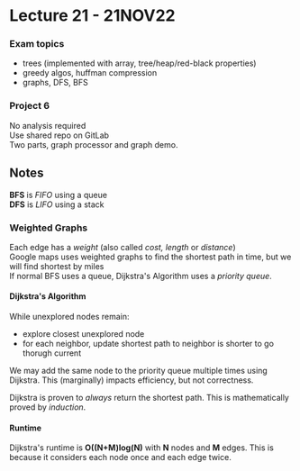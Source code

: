 # Lecture 21 - 21NOV22

### Exam topics
- trees (implemented with array, tree/heap/red-black properties)
- greedy algos, huffman compression
- graphs, DFS, BFS

### Project 6
No analysis required  
Use shared repo on GitLab  
Two parts, graph processor and graph demo.

## Notes
**BFS** is *FIFO* using a queue  
**DFS** is *LIFO* using a stack

### Weighted Graphs
Each edge has a *weight* (also called *cost, length* or *distance*)  
Google maps uses weighted graphs to find the shortest path in time, but we will find shortest by miles  
If normal BFS uses a queue, Dijkstra's Algorithm uses a *priority queue*.  

#### Dijkstra's Algorithm
While unexplored nodes remain:
- explore closest unexplored node
- for each neighbor, update shortest path to neighbor is shorter to go thorugh current  

We may add the same node to the priority queue multiple times using Dijkstra. This (marginally) impacts efficiency, but not correctness.  

Dijkstra is proven to *always* return the shortest path. This is mathematically proved by *induction*.  

#### Runtime
Dijkstra's runtime is **O((N+M)log(N)** with **N** nodes and **M** edges. This is because it considers each node once and each edge twice.
